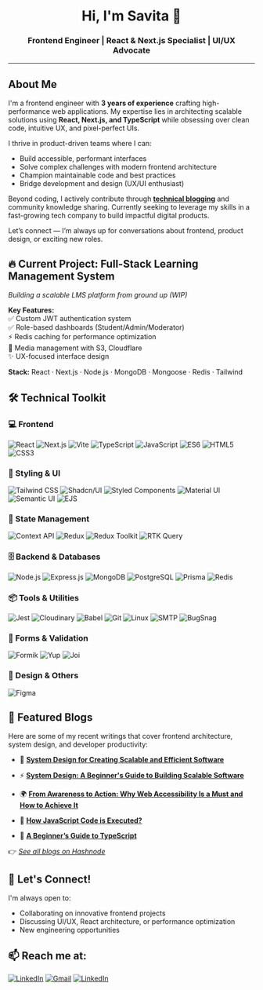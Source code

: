 <h1 align="center">Hi, I'm Savita 👋</h1>
<h3 align="center">Frontend Engineer | React & Next.js Specialist | UI/UX Advocate</h3>

---

## About Me

I'm a frontend engineer with **3 years of experience** crafting high-performance web applications. My expertise lies in architecting scalable solutions using **React, Next.js, and TypeScript** while obsessing over clean code, intuitive UX, and pixel-perfect UIs.  

I thrive in product-driven teams where I can:  
- Build accessible, performant interfaces  
- Solve complex challenges with modern frontend architecture  
- Champion maintainable code and best practices  
- Bridge development and design (UX/UI enthusiast)

Beyond coding, I actively contribute through **[technical blogging](https://savitaverma.hashnode.dev/)** and community knowledge sharing. Currently seeking to leverage my skills in a fast-growing tech company to build impactful digital products.

Let’s connect — I’m always up for conversations about frontend, product design, or exciting new roles.


## 🔥 Current Project: Full-Stack Learning Management System  
*Building a scalable LMS platform from ground up (WIP)*  

**Key Features:**  
✅ Custom JWT authentication system  
✅ Role-based dashboards (Student/Admin/Moderator)  
⚡ Redis caching for performance optimization  
📁 Media management with S3, Cloudflare  
✨ UX-focused interface design 

**Stack:** React · Next.js · Node.js · MongoDB · Mongoose · Redis · Tailwind  

## 🛠️ Technical Toolkit  

### 💻 Frontend
![React](https://img.shields.io/badge/-React-20232A?style=for-the-badge&logo=react&logoColor=61DAFB)
![Next.js](https://img.shields.io/badge/-Next.js-black?style=for-the-badge&logo=next.js)
![Vite](https://img.shields.io/badge/-Vite-646CFF?style=for-the-badge&logo=vite&logoColor=white)
![TypeScript](https://img.shields.io/badge/-TypeScript-3178C6?style=for-the-badge&logo=typescript&logoColor=white)
![JavaScript](https://img.shields.io/badge/-JavaScript-F7DF1E?style=for-the-badge&logo=javascript&logoColor=000)
![ES6](https://img.shields.io/badge/-ES6-F7DF1E?style=for-the-badge&logo=javascript&logoColor=000)
![HTML5](https://img.shields.io/badge/-HTML5-E34F26?style=for-the-badge&logo=html5&logoColor=white)
![CSS3](https://img.shields.io/badge/-CSS3-1572B6?style=for-the-badge&logo=css3)


### 🎨 Styling & UI
![Tailwind CSS](https://img.shields.io/badge/-Tailwind_CSS-38B2AC?style=for-the-badge&logo=tailwind-css&logoColor=white)
![Shadcn/UI](https://img.shields.io/badge/-shadcn/ui-000000?style=for-the-badge)
![Styled Components](https://img.shields.io/badge/-Styled%20Components-db7092?style=for-the-badge&logo=styled-components&logoColor=white)
![Material UI](https://img.shields.io/badge/-MUI-007FFF?style=for-the-badge&logo=mui&logoColor=white)
![Semantic UI](https://img.shields.io/badge/-Semantic_UI-35BDB2?style=for-the-badge&logo=semantic-ui-react&logoColor=white)
![EJS](https://img.shields.io/badge/-EJS-CF4647?style=for-the-badge&logo=ejs&logoColor=white)


### 🧠 State Management
![Context API](https://img.shields.io/badge/-Context_API-20232A?style=for-the-badge&logo=react&logoColor=61DAFB)
![Redux](https://img.shields.io/badge/-Redux-764ABC?style=for-the-badge&logo=redux&logoColor=white)
![Redux Toolkit](https://img.shields.io/badge/-Redux_Toolkit-764ABC?style=for-the-badge&logo=redux&logoColor=white)
![RTK Query](https://img.shields.io/badge/-RTK_Query-764ABC?style=for-the-badge&logo=redux&logoColor=white)


### 🗄️ Backend & Databases
![Node.js](https://img.shields.io/badge/-Node.js-339933?style=for-the-badge&logo=nodedotjs&logoColor=white)
![Express.js](https://img.shields.io/badge/-Express.js-000000?style=for-the-badge&logo=express&logoColor=white)
![MongoDB](https://img.shields.io/badge/-MongoDB-47A248?style=for-the-badge&logo=mongodb&logoColor=white)
![PostgreSQL](https://img.shields.io/badge/-PostgreSQL-336791?style=for-the-badge&logo=postgresql&logoColor=white)
![Prisma](https://img.shields.io/badge/-Prisma-0C344B?style=for-the-badge&logo=prisma&logoColor=white)
![Redis](https://img.shields.io/badge/-Redis-DC382D?style=for-the-badge&logo=redis&logoColor=white)


### 📦 Tools & Utilities
![Jest](https://img.shields.io/badge/-Jest-C21325?style=for-the-badge&logo=jest&logoColor=white)
![Cloudinary](https://img.shields.io/badge/-Cloudinary-3448C5?style=for-the-badge&logo=cloudinary&logoColor=white)
![Babel](https://img.shields.io/badge/-Babel-F9DC3e?style=for-the-badge&logo=babel&logoColor=000)
![Git](https://img.shields.io/badge/-Git-F05032?style=for-the-badge&logo=git&logoColor=white)
![Linux](https://img.shields.io/badge/-Linux-FCC624?style=for-the-badge&logo=linux&logoColor=000)
![SMTP](https://img.shields.io/badge/-SMTP-4A154B?style=for-the-badge&logo=minutemailer&logoColor=white)
![BugSnag](https://img.shields.io/badge/-Bugsnag-4949E4?style=for-the-badge&logo=bugsnag&logoColor=white)


### 🧪 Forms & Validation
![Formik](https://img.shields.io/badge/-Formik-FF9900?style=for-the-badge&logo=formik&logoColor=white)
![Yup](https://img.shields.io/badge/-Yup-4B32C3?style=for-the-badge&logo=yup&logoColor=white)
![Joi](https://img.shields.io/badge/-Joi-4E97D1?style=for-the-badge)


### 🎨 Design & Others
![Figma](https://img.shields.io/badge/-Figma-F24E1E?style=for-the-badge&logo=figma&logoColor=white)


## 📝 Featured Blogs

Here are some of my recent writings that cover frontend architecture, system design, and developer productivity:

- 🔧 [**System Design for Creating Scalable and Efficient Software**](https://savitaverma.hashnode.dev/system-design-for-developers-creating-scalable-and-efficient-software)  

- ⚡ [**System Design: A Beginner's Guide to Building Scalable Software**](https://savitaverma.hashnode.dev/system-design-a-beginners-guide-to-building-scalable-software)  

- 🌍 [**From Awareness to Action: Why Web Accessibility Is a Must and How to Achieve It**](https://savitaverma.hashnode.dev/from-awareness-to-action-why-web-accessibility-is-a-must-and-how-to-achieve-it)  

- 🎨 [**How JavaScript Code is Executed?**](https://savitaverma.hashnode.dev/how-javascript-code-is-executed)  

- 🧠 [**A Beginner’s Guide to TypeScript**](https://savitaverma.hashnode.dev/a-beginners-guide-to-typescript)  

👉 _[See all blogs on Hashnode](https://savitaverma.hashnode.dev/)_

## 💬 Let's Connect!  
I'm always open to:  
- Collaborating on innovative frontend projects  
- Discussing UI/UX, React architecture, or performance optimization  
- New engineering opportunities  

## 📫 **Reach me at:**

[![LinkedIn](https://img.shields.io/badge/-LinkedIn-0A66C2?style=for-the-badge&logo=linkedin&logoColor=white)](http://linkedin.com/in/svitaverma)  [![Gmail](https://img.shields.io/badge/-svitaverma10@gmail.com-D14836?style=for-the-badge&logo=gmail&logoColor=white)](mailto:svitaverma10@gmail.com) [![LinkedIn](https://img.shields.io/badge/-blog-0A66C2?style=for-the-badge&logo=hashnode&logoColor=white)](savitaverma.hashnode.dev) 

